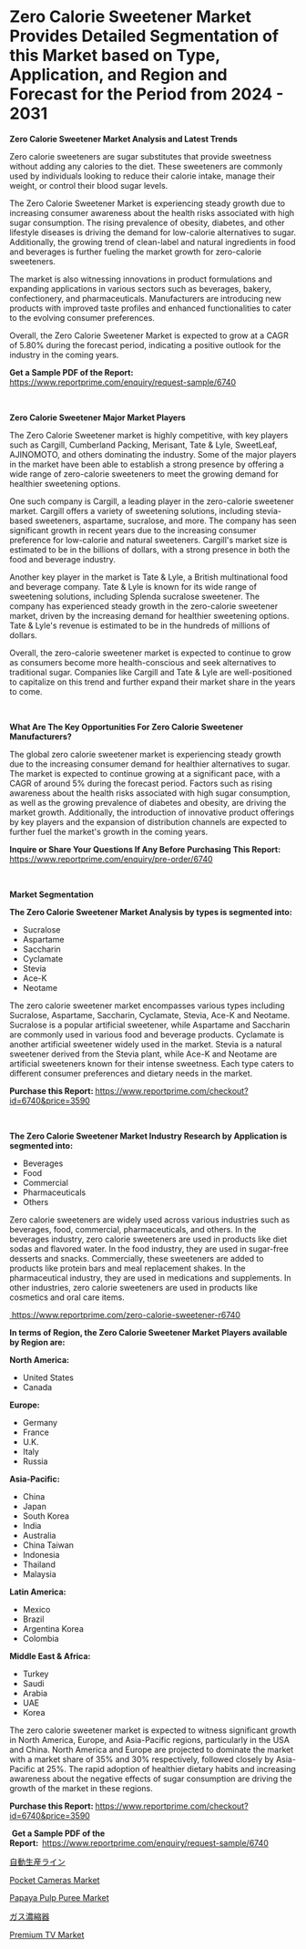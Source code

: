 <p><h1>Zero Calorie Sweetener Market Provides Detailed Segmentation of this Market based on Type, Application, and Region and Forecast for the Period from 2024 - 2031</h1></p><p><strong>Zero Calorie Sweetener Market Analysis and Latest Trends</strong></p>
<p><p>Zero calorie sweeteners are sugar substitutes that provide sweetness without adding any calories to the diet. These sweeteners are commonly used by individuals looking to reduce their calorie intake, manage their weight, or control their blood sugar levels.</p><p>The Zero Calorie Sweetener Market is experiencing steady growth due to increasing consumer awareness about the health risks associated with high sugar consumption. The rising prevalence of obesity, diabetes, and other lifestyle diseases is driving the demand for low-calorie alternatives to sugar. Additionally, the growing trend of clean-label and natural ingredients in food and beverages is further fueling the market growth for zero-calorie sweeteners.</p><p>The market is also witnessing innovations in product formulations and expanding applications in various sectors such as beverages, bakery, confectionery, and pharmaceuticals. Manufacturers are introducing new products with improved taste profiles and enhanced functionalities to cater to the evolving consumer preferences.</p><p>Overall, the Zero Calorie Sweetener Market is expected to grow at a CAGR of 5.80% during the forecast period, indicating a positive outlook for the industry in the coming years.</p></p>
<p><strong>Get a Sample PDF of the Report:&nbsp;</strong> <a href="https://www.reportprime.com/enquiry/request-sample/6740">https://www.reportprime.com/enquiry/request-sample/6740</a></p>
<p>&nbsp;</p>
<p><strong>Zero Calorie Sweetener Major Market Players</strong></p>
<p><p>The Zero Calorie Sweetener market is highly competitive, with key players such as Cargill, Cumberland Packing, Merisant, Tate & Lyle, SweetLeaf, AJINOMOTO, and others dominating the industry. Some of the major players in the market have been able to establish a strong presence by offering a wide range of zero-calorie sweeteners to meet the growing demand for healthier sweetening options.</p><p>One such company is Cargill, a leading player in the zero-calorie sweetener market. Cargill offers a variety of sweetening solutions, including stevia-based sweeteners, aspartame, sucralose, and more. The company has seen significant growth in recent years due to the increasing consumer preference for low-calorie and natural sweeteners. Cargill's market size is estimated to be in the billions of dollars, with a strong presence in both the food and beverage industry.</p><p>Another key player in the market is Tate & Lyle, a British multinational food and beverage company. Tate & Lyle is known for its wide range of sweetening solutions, including Splenda sucralose sweetener. The company has experienced steady growth in the zero-calorie sweetener market, driven by the increasing demand for healthier sweetening options. Tate & Lyle's revenue is estimated to be in the hundreds of millions of dollars.</p><p>Overall, the zero-calorie sweetener market is expected to continue to grow as consumers become more health-conscious and seek alternatives to traditional sugar. Companies like Cargill and Tate & Lyle are well-positioned to capitalize on this trend and further expand their market share in the years to come.</p></p>
<p>&nbsp;</p>
<p><strong>What Are The Key Opportunities For Zero Calorie Sweetener Manufacturers?</strong></p>
<p><p>The global zero calorie sweetener market is experiencing steady growth due to the increasing consumer demand for healthier alternatives to sugar. The market is expected to continue growing at a significant pace, with a CAGR of around 5% during the forecast period. Factors such as rising awareness about the health risks associated with high sugar consumption, as well as the growing prevalence of diabetes and obesity, are driving the market growth. Additionally, the introduction of innovative product offerings by key players and the expansion of distribution channels are expected to further fuel the market's growth in the coming years.</p></p>
<p><strong>Inquire or Share Your Questions If Any Before Purchasing This Report:</strong> <a href="https://www.reportprime.com/enquiry/pre-order/6740">https://www.reportprime.com/enquiry/pre-order/6740</a></p>
<p>&nbsp;</p>
<p><strong>Market Segmentation</strong></p>
<p><strong>The Zero Calorie Sweetener Market Analysis by types is segmented into:</strong></p>
<p><ul><li>Sucralose</li><li>Aspartame</li><li>Saccharin</li><li>Cyclamate</li><li>Stevia</li><li>Ace-K</li><li>Neotame</li></ul></p>
<p><p>The zero calorie sweetener market encompasses various types including Sucralose, Aspartame, Saccharin, Cyclamate, Stevia, Ace-K and Neotame. Sucralose is a popular artificial sweetener, while Aspartame and Saccharin are commonly used in various food and beverage products. Cyclamate is another artificial sweetener widely used in the market. Stevia is a natural sweetener derived from the Stevia plant, while Ace-K and Neotame are artificial sweeteners known for their intense sweetness. Each type caters to different consumer preferences and dietary needs in the market.</p></p>
<p><strong>Purchase this Report:&nbsp;</strong><a href="https://www.reportprime.com/checkout?id=6740&price=3590">https://www.reportprime.com/checkout?id=6740&price=3590</a></p>
<p>&nbsp;</p>
<p><strong>The Zero Calorie Sweetener Market Industry Research by Application is segmented into:</strong></p>
<p><ul><li>Beverages</li><li>Food</li><li>Commercial</li><li>Pharmaceuticals</li><li>Others</li></ul></p>
<p><p>Zero calorie sweeteners are widely used across various industries such as beverages, food, commercial, pharmaceuticals, and others. In the beverages industry, zero calorie sweeteners are used in products like diet sodas and flavored water. In the food industry, they are used in sugar-free desserts and snacks. Commercially, these sweeteners are added to products like protein bars and meal replacement shakes. In the pharmaceutical industry, they are used in medications and supplements. In other industries, zero calorie sweeteners are used in products like cosmetics and oral care items.</p></p>
<p><a href="https://www.reportprime.com/zero-calorie-sweetener-r6740">&nbsp;https://www.reportprime.com/zero-calorie-sweetener-r6740</a></p>
<p><strong>In terms of Region, the Zero Calorie Sweetener Market Players available by Region are:</strong></p>
<p>
    <p> <strong> North America: </strong>
        <ul>
            <li>United States</li>
            <li>Canada</li>
        </ul>
        </p> 
    <p> <strong> Europe: </strong>
        <ul>
            <li>Germany</li>
            <li>France</li>
            <li>U.K.</li>
            <li>Italy</li>
            <li>Russia</li>
        </ul>
        </p> 
    <p> <strong> Asia-Pacific: </strong>
        <ul>
            <li>China</li>
            <li>Japan</li>
            <li>South Korea</li>
            <li>India</li>
            <li>Australia</li>
            <li>China Taiwan</li>
            <li>Indonesia</li>
            <li>Thailand</li>
            <li>Malaysia</li>
        </ul>
        </p> 
    <p> <strong> Latin America: </strong>
        <ul>
            <li>Mexico</li>
            <li>Brazil</li>
            <li>Argentina Korea</li>
            <li>Colombia</li>
        </ul>
        </p> 
    <p> <strong> Middle East & Africa: </strong>
        <ul>
            <li>Turkey</li>
            <li>Saudi</li>
            <li>Arabia</li>
            <li>UAE</li>
            <li>Korea</li>
        </ul>
    </p>
    </p>
<p><p>The zero calorie sweetener market is expected to witness significant growth in North America, Europe, and Asia-Pacific regions, particularly in the USA and China. North America and Europe are projected to dominate the market with a market share of 35% and 30% respectively, followed closely by Asia-Pacific at 25%. The rapid adoption of healthier dietary habits and increasing awareness about the negative effects of sugar consumption are driving the growth of the market in these regions.</p></p>
<p><strong>Purchase this Report: </strong><a href="https://www.reportprime.com/checkout?id=6740&price=3590">https://www.reportprime.com/checkout?id=6740&price=3590</a></p>
<p>&nbsp;<strong>Get a Sample PDF of the Report:&nbsp;&nbsp;</strong><a href="https://www.reportprime.com/enquiry/request-sample/6740">https://www.reportprime.com/enquiry/request-sample/6740</a></p>
<p><strong></strong></p>
<p><p><a href="https://github.com/vtbvgl20191192/Market-Research-Report-List-2/blob/main/193810875514.md">自動生産ライン</a></p><p><a href="https://issuu.com/reportprime-2/docs/pocket-cameras-market-size-2030.pptx">Pocket Cameras Market</a></p><p><a href="https://github.com/MyrticeDare2023/Market-Research-Report-List-1/blob/main/papaya-pulp-puree-market.md">Papaya Pulp Puree Market</a></p><p><a href="https://github.com/laurenreichert/Market-Research-Report-List-1/blob/main/228656675515.md">ガス濃縮器</a></p><p><a href="https://issuu.com/reportprime-2/docs/premium-tv-market-size-2030.pptx">Premium TV Market</a></p></p>